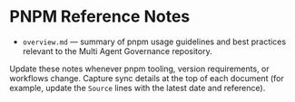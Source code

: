 # PNPM Reference Notes

- `overview.md` — summary of pnpm usage guidelines and best practices relevant to the Multi Agent Governance repository.

Update these notes whenever pnpm tooling, version requirements, or workflows change. Capture sync details at the top of each document (for example, update the `Source` lines with the latest date and reference).
